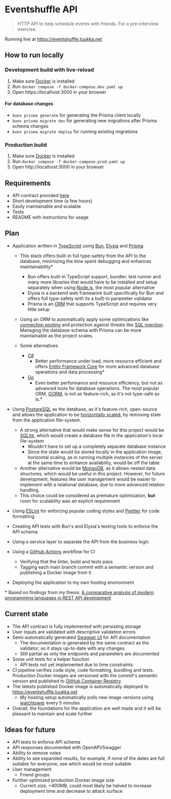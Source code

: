 # Eventshuffle API

> HTTP API to help schedule events with friends. For a pre-interview exercise.

Running live at https://eventshuffle.tuukka.net

## How to run locally

### Development build with live-reload

1. Make sure [Docker](https://www.docker.com/) is installed
2. Run `docker compose -f docker-compose.dev.yaml up`
3. Open https://localhost:3000 in your browser

#### For database changes

- `bunx prisma generate` for generating the Prisma client locally
- `bunx prisma migrate dev` for generating new migrations after Prisma schema changes
- `bunx prisma migrate deploy` for running existing migrations

### Production build

1. Make sure [Docker](https://www.docker.com/) is installed
2. Run `docker compose -f docker-compose.prod.yaml up`
3. Open http://localhost:3000 in your browser

## Requirements

- API contract provided [here](https://gist.github.com/VilluNikolaiV/44eae2829f7ece9c0d0657d502ed8c63)
- Short development time (a few hours)
- Easily maintainable and scalable
- Tests
- README with instructions for usage

## Plan

- Application written in [TypeScript](https://www.typescriptlang.org/) using [Bun](https://bun.sh/), [Elysia](https://elysiajs.com/) and [Prisma](https://www.prisma.io/)
  - This stack offers built-in full type-safety from the API to the database, minimizing the time spent debugging and enhances maintainability\*
    - Bun offers built-in TypeScript support, bundler, test runner and many more libraries that would have to be installed and setup separately when using [Node.js](https://nodejs.org/en), the most popular alternative
    - Elysia is a backend web framework built specifically for Bun and offers full type-safety with its a built-in parameter validator
    - Prisma is an [ORM](https://www.freecodecamp.org/news/what-is-an-orm-the-meaning-of-object-relational-mapping-database-tools/) that supports TypeScript and requires very little setup

  - Using an ORM to automatically apply some optimizations like [connection pooling](https://www.cockroachlabs.com/blog/what-is-connection-pooling/) and protection against threats like [SQL injection](https://www.w3schools.com/sql/sql_injection.asp). Managing the database schema with Prisma can be more maintainable as the project scales.
  - Some alternatives
    - [C#](https://learn.microsoft.com/en-us/dotnet/csharp/tour-of-csharp/overview)
      - Better performance under load, more resource efficient and offers [Entity Framework Core](https://learn.microsoft.com/en-us/ef/core/) for more advanced database operations and data processing\*
    - [Go](https://go.dev/)
      - Even better performance and resource efficiency, but not as advanced tools for database operations. The most popular ORM, [GORM](https://gorm.io/index.html), is not as feature-rich, as it's not type-safe as is.\*

- Using [PostgreSQL](https://www.postgresql.org/) as the database, as it's feature-rich, open-source and allows the application to be [horizontally scaled](https://www.cockroachlabs.com/blog/vertical-scaling-vs-horizontal-scaling/), by removing state from the application file-system.
  - A strong alternative that would make sense for this project would be [SQLite](https://www.sqlite.org/), which would create a database file in the application's local file-system
    - Wouldn't have to set up a completely separate database instance
    - Since the state would be stored locally in the application image, horizontal scaling, as in running multiple instances of the server at the same time to enhance availability, would be off the table
  - Another alternative would be [MongoDB](https://www.mongodb.com/), as it allows nested data structures, which would be useful in this project. However, for future development, features like user management would be easier to implement with a relational database, due to more advanced relation handling.
  - This choice could be considered as premature optimization, **but** room for scalability was an explicit requirement

- Using [ESLint](https://eslint.org/) for enforcing popular coding styles and [Prettier](https://prettier.io/) for code formatting
- Creating API tests with Bun's and Elysia's testing tools to enforce the API schema
- Using a service layer to separate the API from the business logic
- Using a [GitHub Actions](https://github.com/features/actions) workflow for CI
  - Verifying that the linter, build and tests pass
  - Tagging each main branch commit with a semantic version and publishing a Docker image from it
- Deploying the application to my own hosting environment

\* Based on findings from my thesis: [A comparative analysis of modern programming languages in REST API development](https://www.theseus.fi/handle/10024/884660)

## Current state

- The API contract is fully implemented with persisting storage
- User inputs are validated with descriptive validation errors
- Semi-automatically generated [Swagger UI](https://swagger.io/tools/swagger-ui/) for API documentation
  - The documentation is generated by the same contract as the validator, so it stays up-to-date with any changes
  - Still partial as only the endpoints and parameters are documented
- Some unit tests for a helper function
  - API tests not yet implemented due to time constraints
- CI pipeline verifies code style, code formatting, bundling and tests. Production Docker images are versioned with the commit's semantic version and published to [GitHub Container Registry](https://docs.github.com/en/packages/working-with-a-github-packages-registry/working-with-the-container-registry).
- The latests published Docker image is automatically deployed to https://eventshuffle.tuukka.net
  - My hosting setup automatically polls new image versions using [watchtower](https://containrrr.dev/watchtower/) every 5 minutes
- Overall, the foundations for the application are well made and it will be pleasant to maintain and scale further

## Ideas for future

- API tests to enforce API schema
- API responses documented with OpenAPI/Swagger
- Ability to remove votes
- Ability to see expanded results, for example, if none of the dates are full suitable for everyone, see which would be most suitable
- User management
  - Friend groups
- Further optimized production Docker image size
  - Current size, +400MB, could most likely be halved to increase deployment time and decrease to attack surface
